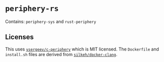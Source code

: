 # ``periphery-rs``

Contains: ``periphery-sys`` and ``rust-periphery``


## Licenses
This uses [`vsergeev/c-periphery`](https://github.com/vsergeev/c-periphery) which is MIT licensed.
The ``Dockerfile`` and ``install.sh`` files are derived from [`silkeh/docker-clang`](https://github.com/silkeh/docker-clang/tree/0471788/8).

